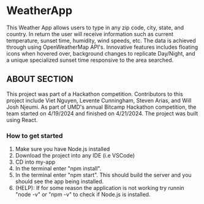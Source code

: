 
# WeatherApp
This Weather App allows users to type in any zip code, city, state, and country. In return the user will receive information such as current temperature, sunset time, humidity, wind speeds, etc.
The data is achieved through using OpenWeatherMap API's. Innovative features includes floating icons when hovered over, background changes to replicate Day/Night, and a unique specialized sunset time responsive to the area searched. 




## **ABOUT SECTION**
This project was part of a Hackathon competition. Contributors to this project include Viet Nguyen, Levente Cunningham, Steven Arias, and Will Josh Njeumi. As part of UMD's annual Bitcamp Hackathon competition, the team started on 4/19/2024 and finished on 4/21/2024. 
The project was built using React. 


### **How to get started** ###
1. Make sure you have Node.js installed 
2. Download the project into any IDE (i.e VSCode) 
3. CD into my-app
4. In the terminal enter "npm install". 
5. In the terminal enter "npm start". This should build the server and you should see the app being installed.
6. (HELP): If for some reason the application is not working try runnin "node -v" or "npm -v" to check if Node.js is installed.

